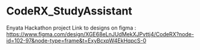# CodeRX_StudyAssistant
Enyata Hackathon project
Link to designs on figma : https://www.figma.com/design/XGE68eLnJUdMekXJPvttj4/CodeRX?node-id=102-97&node-type=frame&t=ExyBcxpW4EkHqpcS-0 
